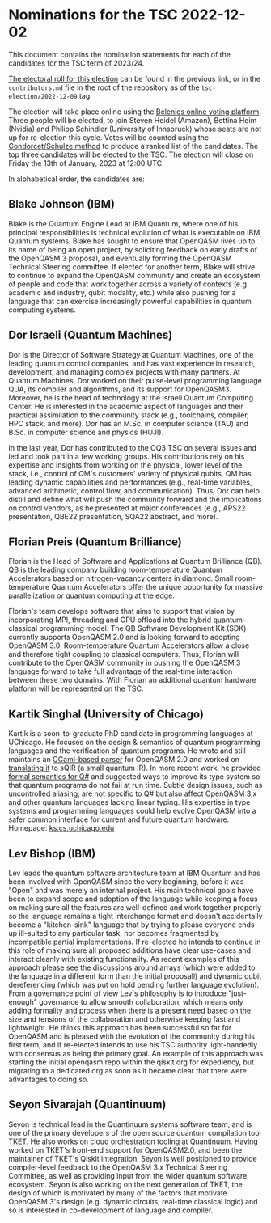 # Nominations for the TSC 2022-12-02

This document contains the nomination statements for each of the candidates for the TSC term of 2023/24.

[The electoral roll for this election](https://github.com/openqasm/openqasm/blob/tsc-election/2022-12-09/contributors.md) can be found in the previous link, or in the `contributors.md` file in the root of the repository as of the `tsc-election/2022-12-09` tag.

The election will take place online using the [Belenios online voting platform](https://www.belenios.org/).
Three people will be elected, to join Steven Heidel (Amazon), Bettina Heim (Nvidia) and Philipp Schindler (University of Innsbruck) whose seats are not up for re-election this cycle.
Votes will be counted using the [Condorcet/Schulze method](https://en.wikipedia.org/wiki/Schulze_method) to produce a ranked list of the candidates.
The top three candidates will be elected to the TSC.
The election will close on Friday the 13th of January, 2023 at 12:00 UTC.

In alphabetical order, the candidates are:

## Blake Johnson (IBM)

Blake is the Quantum Engine Lead at IBM Quantum, where one of his principal responsibilities is
technical evolution of what is executable on IBM Quantum systems. Blake has sought to ensure that
OpenQASM lives up to its name of being an open project, by soliciting feedback on early drafts of
the OpenQASM 3 proposal, and eventually forming the OpenQASM Technical Steering committee. If
elected for another term, Blake will strive to continue to expand the OpenQASM community and create
an ecosystem of people and code that work together across a variety of contexts (e.g. academic and
industry, qubit modality, etc.) while also pushing for a language that can exercise increasingly
powerful capabilities in quantum computing systems.


## Dor Israeli (Quantum Machines)

Dor is the Director of Software Strategy at Quantum Machines, one of the leading quantum control companies, and has vast experience in research, development, and managing complex projects with many partners. At Quantum Machines, Dor worked on their pulse-level programming language QUA, its compiler and algorithms, and its support for OpenQASM3. Moreover, he is the head of technology at the Israeli Quantum Computing Center. He is interested in the academic aspect of languages and their practical assimilation to the community stack (e.g., toolchains, compiler, HPC stack, and more). Dor has an M.Sc. in computer science (TAU) and B.Sc. in computer science and physics (HUJI).

In the last year, Dor has contributed to the OQ3 TSC on several issues and led and took part in a few working groups. His contributions rely on his expertise and insights from working on the physical, lower level of the stack, i.e., control of QM's customers' variety of physical qubits. QM has leading dynamic capabilities and performances (e.g., real-time variables, advanced arithmetic, control flow, and communication). Thus, Dor can help distill and define what will push the community forward and the implications on control vendors, as he presented at major conferences (e.g., APS22 presentation, QBE22 presentation, SQA22 abstract, and more).

## Florian Preis (Quantum Brilliance)

Florian is the Head of Software and Applications at Quantum Brilliance (QB).
QB is the leading company building room-temperature Quantum Accelerators based on nitrogen-vacancy centers in diamond.
Small room-temperature Quantum Accelerators offer the unique opportunity for massive parallelization or quantum computing at the edge.

Florian's team develops software that aims to support that vision by incorporating MPI, threading and GPU offload into the hybrid quantum-classical programming model.
The QB Software Development Kit (SDK) currently supports OpenQASM 2.0 and is looking forward to adopting OpenQASM 3.0.
Room-temperature Quantum Accelerators allow a close and therefore tight coupling to classical computers.
Thus, Florian will contribute to the OpenQASM community in pushing the OpenQASM 3 language forward to take full advantage of the real-time interaction between these two domains.
With Florian an additional quantum hardware platform will be represented on the TSC.


## Kartik Singhal (University of Chicago)

Kartik is a soon-to-graduate PhD candidate in programming languages at UChicago. He focuses on the design & semantics of quantum programming languages and the verification of quantum programs. He wrote and still maintains an [OCaml-based parser](https://opam.ocaml.org/packages/openQASM/) for OpenQASM 2.0 and worked on [translating it](https://ks.cs.uchicago.edu/publication/verified-translation/) to sQIR (a small quantum IR). In more recent work, he provided [formal semantics for Q#](https://ks.cs.uchicago.edu/publication/q-algol/) and suggested ways to improve its type system so that quantum programs do not fail at run time. Subtle design issues, such as uncontrolled aliasing, are not specific to Q# but also affect OpenQASM 3.x and other quantum languages lacking linear typing. His expertise in type systems and programming languages could help evolve OpenQASM into a safer common interface for current and future quantum hardware. Homepage: [ks.cs.uchicago.edu](https://ks.cs.uchicago.edu)

## Lev Bishop (IBM)

Lev leads the quantum software architecture team at IBM Quantum and has been involved with OpenQASM since the very beginning, before it was "Open" and was merely an internal project. His main technical goals have been to expand scope and adoption of the language while keeping a focus on making sure all the features are well-defined and work together properly so the language remains a tight interchange format and doesn't accidentally become a "kitchen-sink" language that by trying to please everyone ends up ill-suited to any particular task, nor becomes fragmented by incompatible partial implementations. If re-elected he intends to continue in this role of making sure all proposed additions have clear use-cases and interact cleanly with existing functionality. As recent examples of this approach please see the discussions around arrays (which were added to the language in a different form than the initial proposall) and dynamic qubit dereferencing (which was put on hold pending further language evolution). From a governance point of view Lev's philosophy is to introduce "just-enough" governance to allow smooth collaboration, which means only adding formality and process when there is a present need based on the size and tensions of the collaboration and otherwise keeping fast and lightweight. He thinks this approach has been successful so far for OpenQASM and is pleased with the evolution of the community during his first term, and if re-elected intends to use his TSC authority light-handedly with consensus as being the primary goal. An example of this approach was starting the initial openqasm repo within the qiskit org for expediency, but migrating to a dedicated org as soon as it became clear that there were advantages to doing so.

## Seyon Sivarajah (Quantinuum)
Seyon is technical lead in the Quantinuum systems software team, and is one of the primary developers of the
open source quantum compilation tool TKET. He also works on cloud orchestration tooling at Quantinuum.
Having worked on TKET's front-end support for OpenQASM2.0, and been the maintainer of TKET's Qiskit integration, 
Seyon is well positioned to provide compiler-level feedback to the OpenQASM 3.x Technical Steering Committee,
as well as providing input from the wider quantum software ecosystem. Seyon is also working on the
next generation of TKET, the design of which is motivated by many of the factors that motivate OpenQASM 3's
design (e.g. dynamic circuits, real-time classical logic) and so is interested in co-development of language and compiler.
